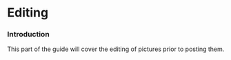 # Editing

### Introduction

This part of the guide will cover the editing of pictures prior to posting them.

